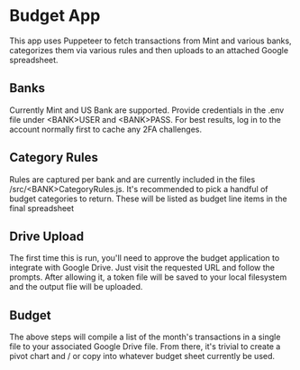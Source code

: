 # Budget App #

This app uses Puppeteer to fetch transactions from Mint and various banks, categorizes them via various rules and then uploads to an attached Google spreadsheet.

## Banks ##
Currently Mint and US Bank are supported. Provide credentials in the .env file under \<BANK>USER and \<BANK>PASS. For best results, log in to the account normally first to cache any 2FA challenges.

## Category Rules ##
Rules are captured per bank and are currently included in the files /src/\<BANK>CategoryRules.js. It's recommended to pick a handful of budget categories to return. These will be listed as budget line items in the final spreadsheet

## Drive Upload ##
The first time this is run, you'll need to approve the budget application to integrate with Google Drive. Just visit the requested URL and follow the prompts. After allowing it, a token file will be saved to your local filesystem and the output flie will be uploaded.

## Budget ##
The above steps will compile a list of the month's transactions in a single file to your associated Google Drive file. From there, it's trivial to create a pivot chart and / or copy into whatever budget sheet currently be used.